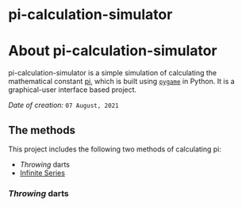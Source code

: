 # pi-calculation-simulator

# About pi-calculation-simulator

pi-calculation-simulator is a simple simulation of calculating the mathematical constant [pi](https://en.wikipedia.org/wiki/Pi), which is built using [`pygame`](https://www.pygame.org/docs/) in Python. It is a graphical-user interface based project. 

*Date of creation:* `07 August, 2021`

## The methods

This project includes the following two methods of calculating pi:
- *Throwing* darts 
- [Infinite Series](https://en.wikipedia.org/wiki/Series_(mathematics))

### *Throwing* darts

